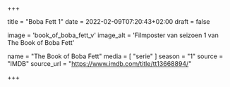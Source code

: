 +++

title = "Boba Fett 1"
date = 2022-02-09T07:20:43+02:00 
draft = false

image = 'book_of_boba_fett_v'
image_alt = 'Filmposter van seizoen 1 van The Book of Boba Fett'

name = "The Book of Boba Fett"
media = [ "serie" ] 
season = "1"
source = "IMDB"
source_url = "https://www.imdb.com/title/tt13668894/"

+++
